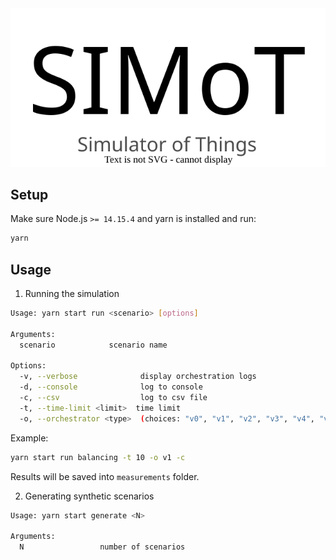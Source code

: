 <img src="assets/simot.svg">

## Setup

Make sure Node.js `>= 14.15.4` and yarn is installed and run:

```bash
yarn
```

## Usage

1. Running the simulation

```bash
Usage: yarn start run <scenario> [options] 

Arguments:
  scenario            scenario name

Options:
  -v, --verbose              display orchestration logs
  -d, --console              log to console
  -c, --csv                  log to csv file
  -t, --time-limit <limit>  time limit
  -o, --orchestrator <type>  (choices: "v0", "v1", "v2", "v3", "v4", "v5")
```

Example:

```bash
yarn start run balancing -t 10 -o v1 -c

```

Results will be saved into ```measurements``` folder.

2. Generating synthetic scenarios

```bash
Usage: yarn start generate <N>

Arguments:
  N                 number of scenarios
```
